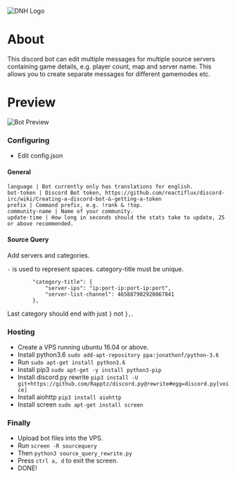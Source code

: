 ![DNH Logo](https://camo.githubusercontent.com/742c455547018630cf337754b6e93a16e880dbd2/68747470733a2f2f63646e2e646973636f72646170702e636f6d2f6174746163686d656e74732f3433353630313839363836323930383433372f3533383532363832363139323936313533362f6e626664666864666864686468642e706e67)

# About
This discord bot can edit multiple messages for multiple source servers containing game details, e.g. player count, map and server name. This allows you to create separate messages for different gamemodes etc.

# Preview
![Bot Preview](https://i.imgur.com/sHLPyeg.png)

### Configuring
- Edit config.json

#### General
```
language | Bot currently only has translations for english.
bot-token | Discord Bot token, https://github.com/reactiflux/discord-irc/wiki/Creating-a-discord-bot-&-getting-a-token
prefix | Command prefix, e.g. !rank & !top.
community-name | Name of your community.
update-time | How long in seconds should the stats take to update, 25 or above recommended.
```

#### Source Query
Add servers and categories.

``-`` is used to represent spaces.
category-title must be unique.

```
        "category-title": {
            "server-ips": "ip:port-ip:port-ip:port",
            "server-list-channel": 465887902920867841
        },
```
Last category should end with just ``}`` not ``},``.

### Hosting
- Create a VPS running ubuntu 16.04 or above.
- Install python3.6 ``sudo add-apt-repository ppa:jonathonf/python-3.6``
- Run ``sudo apt-get install python3.6``
- Install pip3 ``sudo apt-get -y install python3-pip``
- Install discord.py rewrite ``pip3 install -U git+https://github.com/Rapptz/discord.py@rewrite#egg=discord.py[voice]``
- Install aiohttp ``pip3 install aiohttp``
- Install screen ``sudo apt-get install screen``

### Finally
- Upload bot files into the VPS.
- Run ``screen -R sourcequery``
- Then ``python3 source_query_rewrite.py``
- Press ``ctrl a, d`` to exit the screen.
- DONE!
